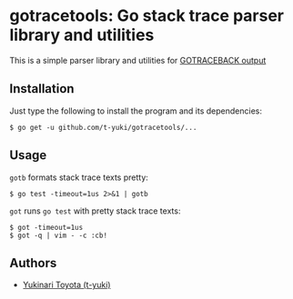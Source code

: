 gotracetools: Go stack trace parser library and utilities
=========================================================

This is a simple parser library and utilities for [GOTRACEBACK output](http://golang.org/pkg/runtime/) 

Installation
------------

Just type the following to install the program and its dependencies:

    $ go get -u github.com/t-yuki/gotracetools/...

Usage
-----

`gotb` formats stack trace texts pretty:

    $ go test -timeout=1us 2>&1 | gotb

`got` runs `go test` with pretty stack trace texts:

    $ got -timeout=1us
    $ got -q | vim - -c :cb!

Authors
-------

* [Yukinari Toyota (t-yuki)](https://github.com/t-yuki)
